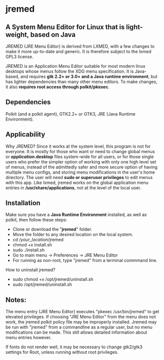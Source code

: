 # jremed
## A System Menu Editor for Linux that is light-weight, based on Java

JREMED (JRE Menu Editor) is derived from LXMED, with a few changes to make it more up-to-date and generic. It is therefore subject to the lxmed GPL3 license.

JREMED is an Application Menu Editor suitable for most modern linux desktops whose menus follow the XDG menu specification.  It is Java-based, and requires **gtk 2.2+ or 3.0+ and a Java runtime environment**, but has lighter dependencies than many other menu editors.  To make changes, it also **requires root access through polkit/pkexec**.

## Dependencies

Polkit (and a polkit agent), GTK2.2+ or GTK3, JRE (Java Runtime Environment).

## Applicability

Why JREMED?  Since it works at the system level, this program is not for everyone.  It is mostly for those who want or need to change global menus or **_application_.desktop** files system-wide for all users, or for those single users who prefer the simpler option of working with only one high level set of menus, instead of the admittedly safer and more secure option of having multiple menu configs, and storing menu modifications in the user's home directory. The user will need **sudo or superuser privileges** to edit menus with this app. Like lxmed, jremed works on the global application menu entries in **/usr/share/applications**, not at the level of the local user.

## Installation

Make sure you have a **Java Runtime Environment** installed, as well as polkit, then follow these steps:

- Clone or download the "**jremed**" folder.
- Move the folder to any desired location on the local system.
- cd  /_your_location_/jremed
- chmod +x install.sh
- sudo ./install.sh
- Go to main menu -> Preferences -> JRE Menu Editor
- For running as non-root, type "jremed" from a terminal commmand line.

How to uninstall jremed?

- sudo chmod +x /opt/jremed/uninstall.sh
- sudo /opt/jremed/uninstall.sh

## Notes:

The menu entry (JRE Menu Editor) executes "pkexec /usr/bin/jremed" to get elevated privileges.  If choosing "JRE Menu Editor" from the menu does not work, the jremed polkit policy file may be improperly installed. Jremed may be run with "jremed" from a commandline as a regular user, but no menu modifications can be made. This still allows detailed information about menu entries however.

If fonts do not render well, it may be necessary to change gtk2/gtk3 settings for Root, unless running without root privileges.
